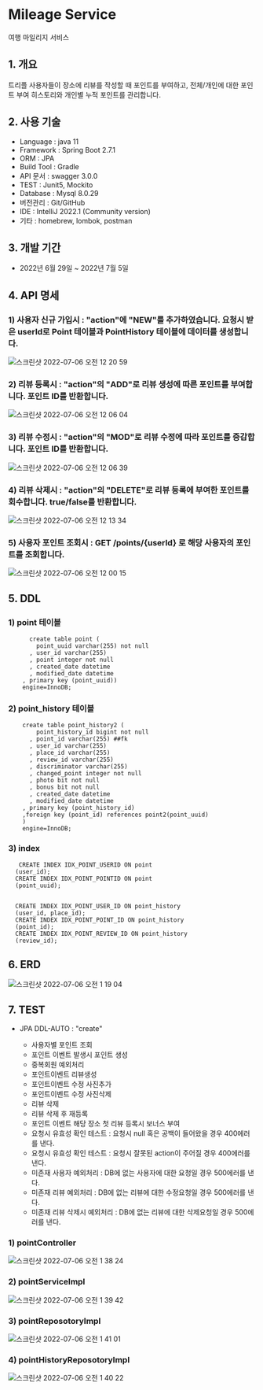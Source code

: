 # Mileage Service
여행 마일리지 서비스

## 1. 개요
  트리플 사용자들이 장소에 리뷰를 작성할 때 포인트를 부여하고, 전체/개인에 대한 포인트 부여 히스토리와 개인별 누적 포인트를 관리합니다.
  
 
## 2. 사용 기술
  - Language : java 11
  - Framework : Spring Boot 2.7.1
  - ORM : JPA
  - Build Tool : Gradle
  - API 문서 : swagger 3.0.0
  - TEST : Junit5, Mockito
  - Database : Mysql 8.0.29
  - 버전관리 : Git/GitHub
  - IDE : IntelliJ 2022.1 (Community version)
  - 기타 : homebrew, lombok, postman
 
 ## 3. 개발 기간
  - 2022년 6월 29일 ~ 2022년 7월 5일


## 4. API 명세

  ### 1) 사용자 신규 가입시 : "action"에 "NEW"를 추가하였습니다. 요청시 받은 userId로 Point 테이블과 PointHistory 테이블에 데이터를 생성합니다.
![스크린샷 2022-07-06 오전 12 20 59](https://user-images.githubusercontent.com/31840404/177362155-b3ba9453-ab5e-4c73-b334-c22f45fbd013.png)

  ### 2) 리뷰 등록시 : "action"의 "ADD"로 리뷰 생성에 따른 포인트를 부여합니다. 포인트 ID를 반환합니다.
![스크린샷 2022-07-06 오전 12 06 04](https://user-images.githubusercontent.com/31840404/177362172-a6d7a08d-7628-40a3-b29e-c4af90e33956.png)

  ### 3) 리뷰 수정시 : "action"의 "MOD"로 리뷰 수정에 따라 포인트를 증감합니다. 포인트 ID를 반환합니다.
![스크린샷 2022-07-06 오전 12 06 39](https://user-images.githubusercontent.com/31840404/177362201-9a07ea8a-2301-4620-b89f-b9f379cd1b94.png)

  ### 4) 리뷰 삭제시 : "action"의 "DELETE"로 리뷰 등록에 부여한 포인트를 회수합니다. true/false를 반환합니다.
![스크린샷 2022-07-06 오전 12 13 34](https://user-images.githubusercontent.com/31840404/177362224-1b1a3d4e-e354-475f-b18f-9cd794615ffe.png)

  ### 5) 사용자 포인트 조회시 : GET /points/{userId} 로 해당 사용자의 포인트를 조회합니다.
![스크린샷 2022-07-06 오전 12 00 15](https://user-images.githubusercontent.com/31840404/177363717-1d6e3aee-232e-4262-b998-b37b098235a8.png)



## 5. DDL

  ### 1) point 테이블
  
          create table point (
            point_uuid varchar(255) not null
          , user_id varchar(255)
          , point integer not null
          , created_date datetime
          , modified_date datetime
        , primary key (point_uuid))
        engine=InnoDB;
  
  ### 2) point_history 테이블

        create table point_history2 (
            point_history_id bigint not null
          , point_id varchar(255) ##fk
          , user_id varchar(255)
          , place_id varchar(255)
          , review_id varchar(255)
          , discriminator varchar(255)
          , changed_point integer not null
          , photo bit not null
          , bonus bit not null
          , created_date datetime
          , modified_date datetime
        , primary key (point_history_id)
        ,foreign key (point_id) references point2(point_uuid)
        )
        engine=InnoDB; 

  ### 3) index
 
       CREATE INDEX IDX_POINT_USERID ON point 
      (user_id);
      CREATE INDEX IDX_POINT_POINTID ON point 
      (point_uuid);


      CREATE INDEX IDX_POINT_USER_ID ON point_history 
      (user_id, place_id);
      CREATE INDEX IDX_POINT_POINT_ID ON point_history 
      (point_id);
      CREATE INDEX IDX_POINT_REVIEW_ID ON point_history 
      (review_id);





## 6. ERD

![스크린샷 2022-07-06 오전 1 19 04](https://user-images.githubusercontent.com/31840404/177372729-7bea58cb-a4b2-4bc7-9c87-aa12bdb5ebe6.png)



## 7. TEST
  * JPA DDL-AUTO : "create"
  
    - 사용자별 포인트 조회
    - 포인트 이벤트 발생시 포인트 생성
    - 중복회원 예외처리
    - 포인트이벤트 리뷰생성
    - 포인트이벤트 수정 사진추가
    - 포인트이벤트 수정 사진삭제
    - 리뷰 삭제
    - 리뷰 삭제 후 재등록
    - 포인트 이벤트 해당 장소 첫 리뷰 등록시 보너스 부여
    - 요청시 유효성 확인 테스트 : 요청시 null 혹은 공백이 들어왔을 경우 400에러를 낸다.
    - 요청시 유효성 확인 테스트 : 요청시 잘못된 action이 주어질 경우 400에러를 낸다.
    - 미존재 사용자 예외처리 : DB에 없는 사용자에 대한 요청일 경우 500에러를 낸다.
    - 미존재 리뷰 예외처리 : DB에 없는 리뷰에 대한 수정요청일 경우 500에러를 낸다.
    - 미존재 리뷰 삭제시 예외처리 : DB에 없는 리뷰에 대한 삭제요청일 경우 500에러를 낸다.

  ### 1) pointController
![스크린샷 2022-07-06 오전 1 38 24](https://user-images.githubusercontent.com/31840404/177376179-f2ae3921-6325-421a-868d-02798d4f34f4.png)

  ### 2) pointServiceImpl
![스크린샷 2022-07-06 오전 1 39 42](https://user-images.githubusercontent.com/31840404/177376182-2d8cc1af-3fc4-4007-bed2-4c778c0a8cda.png)

  ### 3) pointReposotoryImpl
![스크린샷 2022-07-06 오전 1 41 01](https://user-images.githubusercontent.com/31840404/177376190-6b40b5e2-2e30-4c73-8b44-742960a5fe1a.png)

  ### 4) pointHistoryReposotoryImpl
![스크린샷 2022-07-06 오전 1 40 22](https://user-images.githubusercontent.com/31840404/177376184-32073e8f-51f5-45f0-a90b-ae182360bc22.png)

